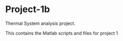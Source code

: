 # Project-1b
Thermal System analysis project.


This contains the Matlab scripts and files for project 1

